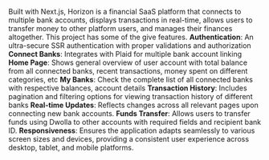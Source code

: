 Built with Next.js, Horizon is a financial SaaS platform that connects to multiple bank accounts, displays transactions in real-time, allows users to transfer money to other platform users, and manages their finances altogether. 
This project has some of the give features.
**Authentication**: An ultra-secure SSR authentication with proper validations and authorization
**Connect Banks**: Integrates with Plaid for multiple bank account linking
**Home Page**: Shows general overview of user account with total balance from all connected banks, recent transactions, money spent on different categories, etc
**My Banks**: Check the complete list of all connected banks with respective balances, account details
**Transaction History**: Includes pagination and filtering options for viewing transaction history of different banks
**Real-time Updates**: Reflects changes across all relevant pages upon connecting new bank accounts.
**Funds Transfer**: Allows users to transfer funds using Dwolla to other accounts with required fields and recipient bank ID.
**Responsiveness**: Ensures the application adapts seamlessly to various screen sizes and devices, providing a consistent user experience across desktop, tablet, and mobile platforms.















